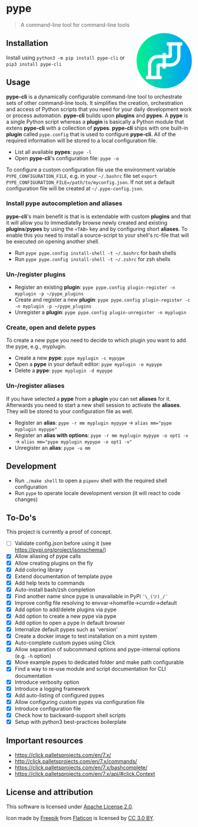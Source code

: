 # pype
> A command-line tool for command-line tools
<img align="right" src="res/icon.png" alt="alt text" width="150" height="150">

## Installation

Install using `python3 -m pip install pype-cli` or `pip3 install pype-cli`

## Usage

__pype-cli__ is a dynamically configurable command-line tool to orchestrate sets of other command-line tools. It simplifies the creation, orchestration and access of Python scripts that you need for your daily development work or process automation.
__pype-cli__ builds upon __plugins__ and __pypes__. A __pype__ is a single Python script whereas a __plugin__ is basically a Python module that extens __pype-cli__ with a collection of __pypes__.
__pype-cli__ ships with one built-in __plugin__ called `pype.config` that is used to configure __pype-cli__. All of the required information will be stored to a local configuration file.

* List all available __pypes__: `pype -l`
* Open __pype-cli__'s configuration file: `pype -o`

To configure a custom configuration file use the environment variable `PYPE_CONFIGURATION_FILE`, e.g. in your `~/.bashrc` file set `export PYPE_CONFIGURATION_FILE=/path/to/myconfig.json`. If not set a default configuration file will be created at `~/.pype-config.json`.

### Install pype autocompletion and aliases

__pype-cli__'s main benefit is that is is extendable with custom __plugins__ and that it will allow you to immediatelly browse newly created and existing __plugins__/__pypes__ by using the `<TAB>` key and by configuring short __aliases__. To enable this you need to install a source-script to your shell's rc-file that will be executed on opening another shell.

* Run `pype pype.config install-shell -t ~/.bashrc` for bash shells
* Run `pype pype.config install-shell -t ~/.zshrc` for zsh shells

### Un-/register plugins

* Register an existing __plugin__: `pype pype.config plugin-register -n myplugin -p ~/pype_plugins`
* Create and register a new __plugin__: `pype pype.config plugin-register -c -n myplugin -p ~/pype_plugins`
* Unregister a __plugin__: `pype pype.config plugin-unregister -n myplugin`

### Create, open and delete pypes

To create a new pype you need to decide to which plugin you want to add the pype, e.g., myplugin.

* Create a new __pype__: `pype myplugin -c mypype`
* Open a __pype__ in your default editor: `pype myplugin -o mypype`
* Delete a __pype__: `pype myplugin -d mypype`

### Un-/register aliases

If you have selected a __pype__ from a __plugin__ you can set __aliases__ for it. Afterwards you need to start a new shell session to activate the __aliases__. They will be stored to your configuration file as well.

* Register an __alias__: `pype -r mm myplugin mypype` → `alias mm="pype myplugin mypype"`
* Register an __alias with options__: `pype -r mm myplugin mypype -o opt1 -v` → `alias mm="pype myplugin mypype -o opt1 -v"`
* Unregister an __alias__: `pype -u mm`

## Development

* Run `./make shell` to open a `pipenv` shell with the required shell configuration
* Run `pype` to operate locale development version (it will react to code changes)

## To-Do's

This project is currently a proof of concept.

* [ ] Validate config.json before using it (see <https://pypi.org/project/jsonschema/>)
* [x] Allow aliasing of pype calls
* [x] Allow creating plugins on the fly
* [x] Add coloring library
* [x] Extend documentation of template pype
* [x] Add help texts to commands
* [x] Auto-install bash/zsh completion
* [x] Find another name since pype is unavailable in PyPi `¯\_(ツ)_/¯`
* [x] Improve config file resolving to envvar->homefile->currdir->default
* [x] Add option to add/delete plugins via pype
* [x] Add option to create a new pype via pype
* [x] Add option to open a pype in default browser
* [x] Internalize default pypes such as 'version'
* [x] Create a docker image to test installation on a mint system
* [x] Auto-complete custom pypes using Click
* [x] Allow separation of subcommand options and pype-internal options (e.g. `-h` option)
* [x] Move example pypes to dedicated folder and make path configurable
* [x] Find a way to re-use module and script documentation for CLI documentation
* [x] Introduce verbosity option
* [x] Introduce a logging framework
* [x] Add auto-listing of configured pypes
* [x] Allow configuring custom pypes via configuration file
* [x] Introduce configuration file
* [x] Check how to backward-support shell scripts
* [x] Setup with python3 best-practices boilerplate

## Important resources

* <https://click.palletsprojects.com/en/7.x/>
* <http://click.palletsprojects.com/en/7.x/commands/>
* <https://click.palletsprojects.com/en/7.x/bashcomplete/>
* <https://click.palletsprojects.com/en/7.x/api/#click.Context>

## License and attribution

This software is licensed under [Apache License 2.0](LICENSE.txt).

Icon made by [Freepik](https://www.freepik.com/) from [Flaticon](https://www.flaticon.com/free-icon/pipeline_1432915) is licensed by [CC 3.0 BY](http://creativecommons.org/licenses/by/3.0/).

